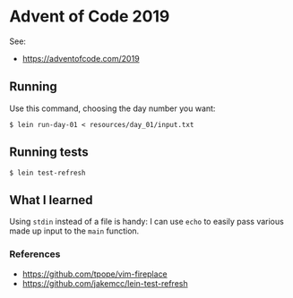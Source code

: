 # Advent of Code 2019

See:

- <https://adventofcode.com/2019>

## Running

Use this command, choosing the day number you want:

    $ lein run-day-01 < resources/day_01/input.txt

## Running tests

    $ lein test-refresh


## What I learned

Using `stdin` instead of a file is handy: I can use `echo` to easily pass
various made up input to the `main` function.

### References

- <https://github.com/tpope/vim-fireplace>
- <https://github.com/jakemcc/lein-test-refresh>
